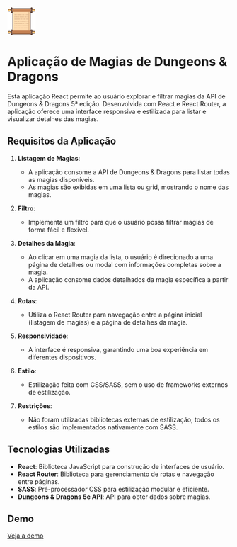 ![Texto Alternativo](public/favicon.ico)


# Aplicação de Magias de Dungeons & Dragons 

Esta aplicação React permite ao usuário explorar e filtrar magias da API de Dungeons & Dragons 5ª edição. Desenvolvida com React e React Router, a aplicação oferece uma interface responsiva e estilizada para listar e visualizar detalhes das magias.

## Requisitos da Aplicação

1. **Listagem de Magias**:
   - A aplicação consome a API de Dungeons & Dragons para listar todas as magias disponíveis.
   - As magias são exibidas em uma lista ou grid, mostrando o nome das magias.

2. **Filtro**:
   - Implementa um filtro para que o usuário possa filtrar magias de forma fácil e flexível.

3. **Detalhes da Magia**:
   - Ao clicar em uma magia da lista, o usuário é direcionado a uma página de detalhes ou modal com informações completas sobre a magia.
   - A aplicação consome dados detalhados da magia específica a partir da API.

4. **Rotas**:
   - Utiliza o React Router para navegação entre a página inicial (listagem de magias) e a página de detalhes da magia.

5. **Responsividade**:
   - A interface é responsiva, garantindo uma boa experiência em diferentes dispositivos.

6. **Estilo**:
   - Estilização feita com CSS/SASS, sem o uso de frameworks externos de estilização.

7. **Restrições**:
   - Não foram utilizadas bibliotecas externas de estilização; todos os estilos são implementados nativamente com SASS.

## Tecnologias Utilizadas

- **React**: Biblioteca JavaScript para construção de interfaces de usuário.
- **React Router**: Biblioteca para gerenciamento de rotas e navegação entre páginas.
- **SASS**: Pré-processador CSS para estilização modular e eficiente.
- **Dungeons & Dragons 5e API**: API para obter dados sobre magias.

## Demo
[Veja a demo](https://spellbook-silk.vercel.app/)


